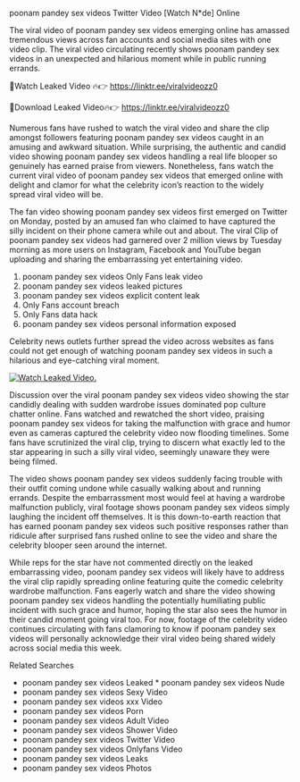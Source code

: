 ﻿poonam pandey sex videos Twitter Video [Watch N*de] Online

The viral video of ﻿poonam pandey sex videos emerging online has amassed tremendous views across fan accounts and social media sites with one video clip. The viral video circulating recently shows ﻿poonam pandey sex videos in an unexpected and hilarious moment while in public running errands. 

🔴Watch Leaked Video 🔥👉  https://linktr.ee/viralvideozz0 

🔴Download Leaked Video🔥👉  https://linktr.ee/viralvideozz0 

Numerous fans have rushed to watch the viral video and share the clip amongst followers featuring ﻿poonam pandey sex videos caught in an amusing and awkward situation. While surprising, the authentic and candid video showing ﻿poonam pandey sex videos handling a real life blooper so genuinely has earned praise from viewers. Nonetheless, fans watch the current viral video of ﻿poonam pandey sex videos that emerged online with delight and clamor for what the celebrity icon’s reaction to the widely spread viral video will be.

The fan video showing ﻿poonam pandey sex videos first emerged on Twitter on Monday, posted by an amused fan who claimed to have captured the silly incident on their phone camera while out and about. The viral Clip of ﻿poonam pandey sex videos had garnered over 2 million views by Tuesday morning as more users on Instagram, Facebook and YouTube began uploading and sharing the embarrassing yet entertaining video. 

1. ﻿poonam pandey sex videos Only Fans leak video
2. ﻿poonam pandey sex videos leaked pictures
3. ﻿poonam pandey sex videos explicit content leak
4. Only Fans account breach
5. Only Fans data hack
6. ﻿poonam pandey sex videos personal information exposed

Celebrity news outlets further spread the video across websites as fans could not get enough of watching ﻿poonam pandey sex videos in such a hilarious and eye-catching viral moment. 

[![Watch Leaked Video.](https://miro.medium.com/v2/resize:fit:828/format:webp/1*cilzJN44JGOrTw9NJCrNHA.gif "Watch Leaked Video")](https://linktr.ee/viralvideozz0)

Discussion over the viral ﻿poonam pandey sex videos video showing the star candidly dealing with sudden wardrobe issues dominated pop culture chatter online. Fans watched and rewatched the short video, praising ﻿poonam pandey sex videos for taking the malfunction with grace and humor even as cameras captured the celebrity video now flooding timelines. Some fans have scrutinized the viral clip, trying to discern what exactly led to the star appearing in such a silly viral video, seemingly unaware they were being filmed.

The video shows ﻿poonam pandey sex videos suddenly facing trouble with their outfit coming undone while casually walking about and running errands. Despite the embarrassment most would feel at having a wardrobe malfunction publicly, viral footage shows ﻿poonam pandey sex videos simply laughing the incident off themselves. It is this down-to-earth reaction that has earned ﻿poonam pandey sex videos such positive responses rather than ridicule after surprised fans rushed online to see the video and share the celebrity blooper seen around the internet.  

While reps for the star have not commented directly on the leaked embarrassing video, ﻿poonam pandey sex videos will likely have to address the viral clip rapidly spreading online featuring quite the comedic celebrity wardrobe malfunction. Fans eagerly watch and share the video showing ﻿poonam pandey sex videos handling the potentially humiliating public incident with such grace and humor, hoping the star also sees the humor in their candid moment going viral too. For now, footage of the celebrity video continues circulating with fans clamoring to know if ﻿poonam pandey sex videos will personally acknowledge their viral video being shared widely across social media this week.

Related Searches
* ﻿poonam pandey sex videos Leaked
﻿* poonam pandey sex videos Nude
* ﻿poonam pandey sex videos Sexy Video
* ﻿poonam pandey sex videos xxx Video
* ﻿poonam pandey sex videos Porn
* ﻿poonam pandey sex videos Adult Video
* ﻿poonam pandey sex videos Shower Video
* ﻿poonam pandey sex videos Twitter Video
* ﻿poonam pandey sex videos Onlyfans Video
* ﻿poonam pandey sex videos Leaks
* ﻿poonam pandey sex videos Photos